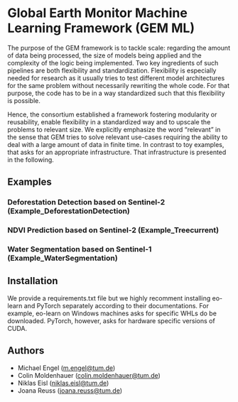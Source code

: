# Global Earth Monitor Machine Learning Framework (GEM ML)
The purpose of the GEM framework is to tackle scale: regarding the amount of data being processed, the size of models being applied and the complexity of the logic being implemented.
Two key ingredients of such pipelines are both flexibility and standardization.
Flexibility is especially needed for research as it usually tries to test different model architectures for the same problem without necessarily rewriting the whole code.
For that purpose, the code has to be in a way standardized such that this flexibility is possible.

Hence, the consortium established a framework fostering modularity or reusability, enable flexibility in a standardized way and to upscale the problems to relevant size.
We explicitly emphasize the word “relevant” in the sense that GEM tries to solve relevant use-cases requiring the ability to deal with a large amount of data in finite time.
In contrast to toy examples, that asks for an appropriate infrastructure.
That infrastructure is presented in the following.

## Examples
### Deforestation Detection based on Sentinel-2 (Example_DeforestationDetection)
### NDVI Prediction based on Sentinel-2 (Example_Treecurrent)
### Water Segmentation based on Sentinel-1 (Example_WaterSegmentation)

## Installation
We provide a requirements.txt file but we highly recomment installing eo-learn and PyTorch separately according to their documentations.
For example, eo-learn on Windows machines asks for specific WHLs do be downloaded.
PyTorch, however, asks for hardware specific versions of CUDA.

## Authors
- Michael Engel (m.engel@tum.de)
- Colin Moldenhauer (colin.moldenhauer@tum.de)
- Niklas Eisl (niklas.eisl@tum.de)
- Joana Reuss (joana.reuss@tum.de)
